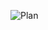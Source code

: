 
![Plan](https://github.com/Foxyfox09/H24_V11_INSPIRATIONS_MONTPETIT/assets/143674882/88a25882-cc48-40fd-9f75-cc1e71accb64)
